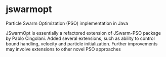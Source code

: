 # jswarmopt
Particle Swarm Optimization (PSO) implementation in Java

JSwarmOpt is essentially a refactored extension of JSwarm-PSO package by Pablo Cingolani. Added several extensions, such as ability to control bound handling, velocity and particle initialization. Further improvements may involve extensions to other novel PSO approaches
